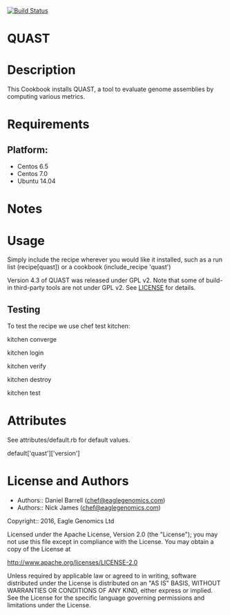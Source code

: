 [![Build Status](https://travis-ci.org/EagleGenomics-cookbooks/quast.svg?branch=master)](https://travis-ci.org/EagleGenomics-cookbooks/quast)


# QUAST

Description
===========
This Cookbook installs QUAST, a tool to evaluate genome assemblies by computing various metrics.

Requirements
============

## Platform:

* Centos 6.5
* Centos 7.0
* Ubuntu 14.04

Notes
=====

Usage
=====
Simply include the recipe wherever you would like it installed, such as a run list (recipe[quast]) or a cookbook (include_recipe 'quast')

Version 4.3 of QUAST was released under GPL v2. Note that some of build-in third-party tools are not under GPL v2. See [LICENSE](http://quast.bioinf.spbau.ru/LICENSE.txt) for details.

## Testing
To test the recipe we use chef test kitchen:

kitchen converge

kitchen login

kitchen verify

kitchen destroy

kitchen test

Attributes
==========
See attributes/default.rb for default values.

default['quast']['version']

License and Authors
===================

* Authors:: Daniel Barrell (<chef@eaglegenomics.com>)
* Authors:: Nick James  (<chef@eaglegenomics.com>)

Copyright:: 2016, Eagle Genomics Ltd
    
Licensed under the Apache License, Version 2.0 (the "License");
you may not use this file except in compliance with the License.
You may obtain a copy of the License at

http://www.apache.org/licenses/LICENSE-2.0

Unless required by applicable law or agreed to in writing, software
distributed under the License is distributed on an "AS IS" BASIS,
WITHOUT WARRANTIES OR CONDITIONS OF ANY KIND, either express or implied.
See the License for the specific language governing permissions and
limitations under the License.

